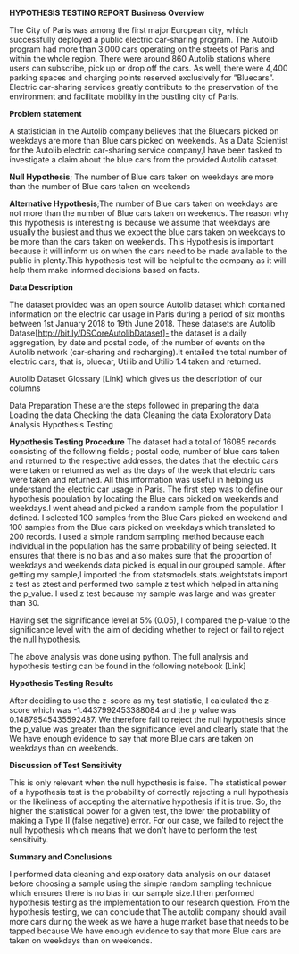 
**HYPOTHESIS TESTING REPORT**
 **Business Overview**
 
The City of Paris was among the first major European city, which successfully deployed a public electric car-sharing program. The Autolib program had more than 3,000 cars operating on the streets of Paris and within the whole region. There were around 860 Autolib stations where users can subscribe, pick up or drop off the cars. As well, there were 4,400 parking spaces and charging points reserved exclusively for ”Bluecars”. Electric car-sharing services greatly contribute to the preservation of the environment and facilitate mobility in the bustling city of Paris.

**Problem statement**

A statistician in the Autolib company believes that the Bluecars picked on weekdays are more than Blue cars picked on weekends. As a Data Scientist for the Autolib electric car-sharing service company,I have been tasked to  investigate a claim about the blue cars from the provided Autolib dataset.

**Null Hypothesis**; The number of Blue cars taken on weekdays are more than the number of Blue cars taken on weekends

**Alternative Hypothesis**;The number of Blue cars taken on weekdays are not more than the number of Blue cars taken on weekends.
The reason why this hypothesis is interesting is because we assume that weekdays are usually the busiest and thus we expect the blue cars taken on weekdays to be more than the cars taken on weekends.
This Hypothesis is important because it will inform us on when the cars need to be made available to the public in plenty.This hypothesis test will be helpful to the company as it will help them make informed decisions based on facts.

**Data Description**

The dataset provided was an open source Autolib dataset which contained information on the electric car usage in Paris during a period of six months between 1st January 2018 to 19th June 2018. 
These datasets are
Autolib Datase[http://bit.ly/DSCoreAutolibDataset]- the dataset is a daily aggregation, by date and postal code, of the number of events on the Autolib network (car-sharing and recharging).It entailed the total number of electric cars, that is, bluecar, Utilib and Utilib 1.4  taken and returned.

Autolib Dataset Glossary [Link] which gives us the description of our columns

Data Preparation 
These are the steps followed in preparing the data 
 Loading the data
Checking the data
Cleaning the data
Exploratory Data Analysis
Hypothesis Testing

**Hypothesis Testing Procedure**
The dataset had a total of 16085 records consisting of the following fields ; postal code, number of blue cars taken and returned to the respective addresses, the dates that the electric cars were taken or returned as well as the days of the week that electric cars were taken and returned. All this information was useful in helping us understand the electric car usage in Paris.
The first step was to define our hypothesis population by locating the Blue cars picked on weekends and weekdays.I went ahead and picked a random sample from the population I defined. I selected 100 samples from the Blue Cars picked on weekend and 100 samples from the Blue cars picked on weekdays which translated to 200 records. I used a simple random sampling method because each individual in the population has the same probability of being selected. It ensures that there is no bias and also  makes sure that the proportion of weekdays and weekends data picked is equal in our grouped sample.
After getting my sample,I imported the from statsmodels.stats.weightstats import z test as ztest and performed two sample z test which helped in attaining the p_value. I used z test because my sample was large and was greater than 30.

Having set the significance level at 5% (0.05), I compared the p-value to the significance level with the aim of deciding whether to reject or fail to reject the null hypothesis.

The above analysis was done using python. The full analysis and hypothesis testing can be found in the following notebook [Link]

**Hypothesis Testing Results**

After deciding to use the z-score as my test statistic, I calculated the z-score which was -1.4437992453388084 and the p value was 0.14879545435592487.
We therefore fail to reject the null hypothesis since the p_value was greater than the significance level and clearly state that the We have enough evidence to say that more Blue cars are taken on weekdays than on weekends.

**Discussion of Test Sensitivity**

This is only relevant when the null hypothesis is false. The statistical power of a hypothesis test is the probability of correctly rejecting a null hypothesis or the likeliness of accepting the alternative hypothesis if it is true. So, the higher the statistical power for a given test, the lower the probability of making a Type II (false negative) error.
For our case, we failed to reject the null hypothesis which means that we don't have to perform the test sensitivity.

**Summary and Conclusions**

I performed data cleaning and exploratory data analysis on our dataset before choosing a sample using the simple random sampling technique which ensures there is no bias in our sample size.I then performed hypothesis testing as the implementation to our research question. 
From the hypothesis testing, we can conclude that The autolib company should avail more cars during the week as we have a huge market base that needs to be tapped because We have enough evidence to say that more Blue cars are taken on weekdays than on weekends.

